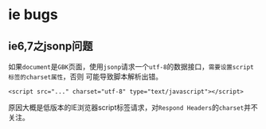 # ie bugs

## ie6,7之jsonp问题

如果`document`是`GBK`页面，使用`jsonp`请求一个`utf-8`的数据接口，`需要设置script标签的charset属性`，否则
可能导致脚本解析出错。

    <script src="..." charset="utf-8" type="text/javascript"></script>

原因大概是低版本的IE浏览器script标签请求，对`Respond Headers`的`charset`并不关注。

